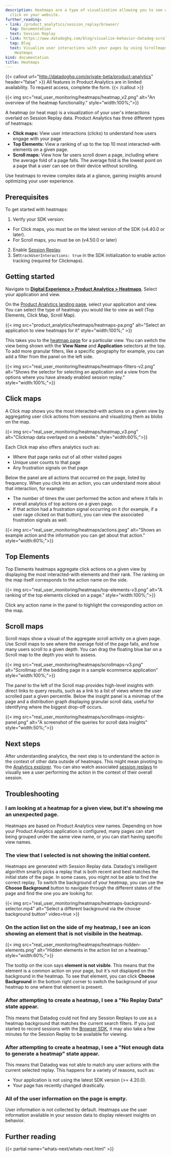 ```yaml
---
description: Heatmaps are a type of visualization allowing you to see where users
  click on your website.
further_reading:
- link: /product_analytics/session_replay/browser/
  tag: Documentation
  text: Session Replay
- link: https://www.datadoghq.com/blog/visualize-behavior-datadog-scrollmaps/
  tag: Blog
  text: Visualize user interactions with your pages by using Scrollmaps in Datadog
    Heatmaps
kind: documentation
title: Heatmaps
---
```


{{< callout url="http://datadoghq.com/private-beta/product-analytics" header="false" >}}
All features in Product Analytics are in limited availability. To request access, complete the form.
{{< /callout >}}

{{< img src="real_user_monitoring/heatmaps/heatmap_v2.png" alt="An overview of the heatmap functionality." style="width:100%;">}}

A heatmap (or heat map) is a visualization of your user's interactions overlaid on Session Replay data. Product Analytics has three different types of heatmaps:

- **Click maps:** View user interactions (clicks) to understand how users engage with your page
- **Top Elements:** View a ranking of up to the top 10 most interacted-with elements on a given page.
- **Scroll maps:** View how far users scroll down a page, including where the average fold of a page falls. The average fold is the lowest point on a page that a user can see on their device without scrolling.

Use heatmaps to review complex data at a glance, gaining insights around optimizing your user experience.

## Prerequisites

To get started with heatmaps:

1. Verify your SDK version:
  - For Click maps, you must be on the latest version of the SDK (v4.40.0 or later).
  - For Scroll maps, you must be on (v4.50.0 or later)
2. Enable [Session Replay][1].
3. Set`trackUserInteractions: true` in the SDK initialization to enable action tracking (required for Clickmaps).

## Getting started

Navigate to [**Digital Experience > Product Analytics > Heatmaps**][2]. Select your application and view.

On the [Product Analytics landing page][3], select your application and view. You can select the type of heatmap you would like to view as well (Top Elements, Click Map, Scroll Map).

{{< img src="product_analytics/heatmaps/heatmaps-pa.png" alt="Select an application to view heatmaps for it" style="width:100%;" >}}

This takes you to the [heatmap page][2] for a particular view. You can switch the view being shown with the **View Name** and **Application** selectors at the top. To add more granular filters, like a specific geography for example, you can add a filter from the panel on the left side.

{{< img src="real_user_monitoring/heatmaps/heatmaps-filters-v2.png" alt="Shows the selector for selecting an application and a view from the options where you have already enabled session replay." style="width:100%;">}}

## Click maps

A Click map shows you the most interacted-with actions on a given view by aggregating user click actions from sessions and visualizing them as blobs on the map.

{{< img src="real_user_monitoring/heatmaps/heatmap_v3.png" alt="Clickmap data overlayed on a website." style="width:60%;">}}

Each Click map also offers analytics such as:

- Where that page ranks out of all other visited pages
- Unique user counts to that page
- Any frustration signals on that page

Below the panel are all actions that occurred on the page, listed by frequency. When you click into an action, you can understand more about that interaction, for example:

- The number of times the user performed the action and where it falls in overall analytics of top actions on a given page.
- If that action had a frustration signal occurring on it (for example, if a user rage clicked on that button), you can view the associated frustration signals as well.

{{< img src="real_user_monitoring/heatmaps/actions.jpeg" alt="Shows an example action and the information you can get about that action." style="width:60%;">}}

## Top Elements

Top Elements heatmaps aggregate click actions on a given view by displaying the most interacted-with elements and their rank. The ranking on the map itself corresponds to the action name on the side.

{{< img src="real_user_monitoring/heatmaps/top-elements-v3.png" alt="A ranking of the top elements clicked on a page." style="width:100%;">}}

Click any action name in the panel to highlight the corresponding action on the map.

## Scroll maps

Scroll maps show a visual of the aggregate scroll activity on a given page. Use Scroll maps to see where the average fold of the page falls, and how many users scroll to a given depth. You can drag the floating blue bar on a Scroll map to the depth you wish to assess.

{{< img src="real_user_monitoring/heatmaps/scrollmaps-v3.png" alt="Scrollmap of the bedding page in a sample ecommerce application" style="width:100%;">}}

The panel to the left of the Scroll map provides high-level insights with direct links to query results, such as a link to a list of views where the user scrolled past a given percentile. Below the insight panel is a minimap of the page and a distribution graph displaying granular scroll data, useful for identifying where the biggest drop-off occurs.

{{< img src="real_user_monitoring/heatmaps/scrollmaps-insights-panel.png" alt="A screenshot of the queries for scroll data insights" style="width:50%;">}}

## Next steps

After understanding analytics, the next step is to understand the action in the context of other data outside of heatmaps. This might mean pivoting to the [Analytics explorer][4]. You can also watch associated [session replays][1] to visually see a user performing the action in the context of their overall session.

## Troubleshooting

### I am looking at a heatmap for a given view, but it's showing me an unexpected page.

Heatmaps are based on Product Analytics view names. Depending on how your Product Analytics application is configured, many pages can start being grouped under the same view name, or you can start having specific view names.

### The view that I selected is not showing the initial content.

Heatmaps are generated with Session Replay data. Datadog's intelligent algorithm smartly picks a replay that is both recent and best matches the initial state of the page. In some cases, you might not be able to find the correct replay. To switch the background of your heatmap, you can use the **Choose Background** button to navigate through the different states of the page and find the one you are looking for.

{{< img src="real_user_monitoring/heatmaps/heatmaps-background-selector.mp4" alt="Select a different background via the choose background button" video=true >}}

### On the action list on the side of my heatmap, I see an icon showing an element that is not visibile in the heatmap.

{{< img src="real_user_monitoring/heatmaps/heatmaps-hidden-elements.png" alt="Hidden elements in the action list on a heatmap." style="width:60%;">}}

The tooltip on the icon says **element is not visible**. This means that the element is a common action on your page, but it's not displayed on the background in the heatmap. To see that element, you can click **Choose Background** in the bottom right corner to switch the background of your heatmap to one where that element is present. 

### After attempting to create a heatmap, I see a "No Replay Data" state appear. 

This means that Datadog could not find any Session Replays to use as a heatmap background that matches the current search filters. If you just started to record sessions with the [Browser SDK][5], it may also take a few minutes for the Session Replay to be available for viewing.

### After attempting to create a heatmap, I see a "Not enough data to generate a heatmap" state appear.

This means that Datadog was not able to match any user actions with the current selected replay. This happens for a variety of reasons, such as:

- Your application is not using the latest SDK version (>= 4.20.0).
- Your page has recently changed drastically. 

### All of the user information on the page is empty.

User information is not collected by default. Heatmaps use the user information available in your session data to display relevant insights on behavior.

## Further reading
{{< partial name="whats-next/whats-next.html" >}}

[1]: /ja/product_analytics/session_replay/browser/
[2]: https://app.datadoghq.com/product-analytics/heatmap
[3]: https://app.datadoghq.com/product-analytics/summary
[4]: /ja/product_analytics/analytics_explorer/
[5]: https://github.com/DataDog/browser-sdk/blob/main/packages/rum/package.json